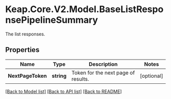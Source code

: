 # Keap.Core.V2.Model.BaseListResponsePipelineSummary
The list responses.

## Properties

Name | Type | Description | Notes
------------ | ------------- | ------------- | -------------
**NextPageToken** | **string** | Token for the next page of results. | [optional] 

[[Back to Model list]](../README.md#documentation-for-models) [[Back to API list]](../README.md#documentation-for-api-endpoints) [[Back to README]](../README.md)

